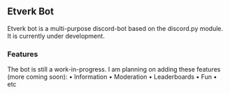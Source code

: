 ## Etverk Bot
Etverk bot is a multi-purpose discord-bot based on the discord.py module. It is currently under development.

### Features
The bot is still a work-in-progress. I am planning on adding these features (more coming soon):
• Information
• Moderation
• Leaderboards
• Fun
• etc